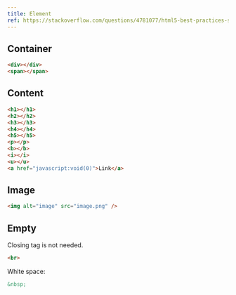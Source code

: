 ```yaml
---
title: Element
ref: https://stackoverflow.com/questions/4781077/html5-best-practices-section-header-aside-article-elements/
---
```


## Container

```html
<div></div>
<span></span>
```

## Content

```html
<h1></h1>
<h2></h2>
<h3></h3>
<h4></h4>
<h5></h5>
<p></p>
<b></b>
<i></i>
<u></u>
<a href="javascript:void(0)">Link</a>
```

## Image

```html
<img alt="image" src="image.png" />
```

## Empty

Closing tag is not needed.

```html
<br>
```

White space:

```html
&nbsp;
```
